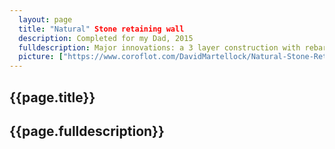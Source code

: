 ```yaml
---
  layout: page
  title: "Natural" Stone retaining wall
  description: Completed for my Dad, 2015
  fulldescription: Major innovations: a 3 layer construction with rebar and breezeblocks as the rear layer, runner-crush as the middle layer, and natural laid stone with cement behind. Essentially destruction proof.
  picture: ["https://www.coroflot.com/DavidMartellock/Natural-Stone-Retaining-Wall"](https://s3images.coroflot.com/user_files/individual_files/large_662272_ienxpqowxehz6wiajdhhdjwfg.jpg)
---
```


<h2> {{page.title}} </h2>
<h2> {{page.fulldescription}} </h2>


